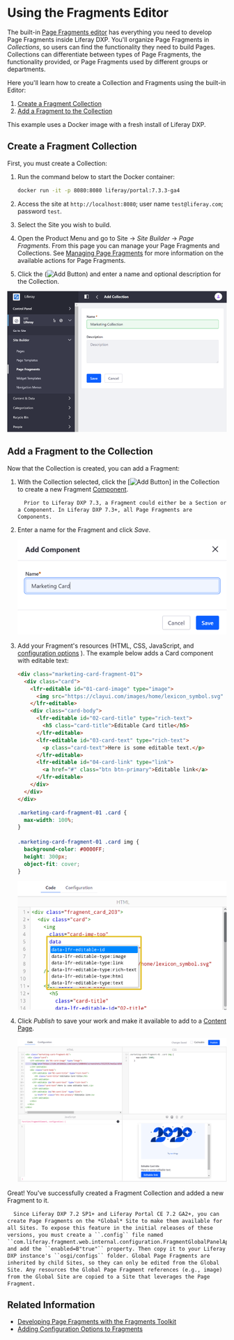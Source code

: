 # Using the Fragments Editor

The built-in [Page Fragments editor](../reference/fragments/page-fragment-editor-interface-reference.md) has everything you need to develop Page Fragments inside Liferay DXP. You'll organize Page Fragments in *Collections*, so users can find the functionality they need to build Pages. Collections can differentiate between types of Page Fragments, the functionality provided, or Page Fragments used by different groups or departments.

Here you'll learn how to create a Collection and Fragments using the built-in Editor:

1. [Create a Fragment Collection](#create-a-fragment-collection)
1. [Add a Fragment to the Collection](#add-a-fragment-to-the-collection)

This example uses a Docker image with a fresh install of Liferay DXP.

## Create a Fragment Collection

First, you must create a Collection:

1. Run the command below to start the Docker container:

    ```bash
    docker run -it -p 8080:8080 liferay/portal:7.3.3-ga4
    ```

1. Access the site at `http://localhost:8080`; user name `test@liferay.com`; password `test`. 
1. Select the Site you wish to build.
1. Open the Product Menu and go to Site &rarr; *Site Builder* &rarr; *Page Fragments*. From this page you can manage your Page Fragments and Collections. See [Managing Page Fragments](../../using-fragments/managing-page-fragments.md) for more information on the available actions for Page Fragments.
1. Click the (![Add Button](../../../images/icon-add-app.png)) and enter a name and optional description for the Collection.

![Collections help you organize Fragments.](./using-the-fragments-editor/images/01.png)

## Add a Fragment to the Collection

Now that the Collection is created, you can add a Fragment:

1. With the Collection selected, click the [![Add Button](../../../images/icon-add.png)] in the Collection to create a new Fragment [Component](../../creating-pages/building-and-managing-content-pages/content-pages-overview.md#basic-components).

    ```note::
      Prior to Liferay DXP 7.3, a Fragment could either be a Section or a Component. In Liferay DXP 7.3+, all Page Fragments are Components.
    ```

1. Enter a name for the Fragment and click *Save*.

    ![Create a new Component for the Fragment.](./using-the-fragments-editor/images/02.png)

1. Add your Fragment's resources (HTML, CSS, JavaScript, and [configuration options](./adding-configuration-options-to-fragments.md) <!-- TODO: Fix link -->). The example below adds a Card component with editable text:

    ```html
    <div class="marketing-card-fragment-01">
      <div class="card">
        <lfr-editable id="01-card-image" type="image">
          <img src="https://clayui.com/images/home/lexicon_symbol.svg" class="card-img-top" alt="Clay UI Logo">
        </lfr-editable>
        <div class="card-body">
          <lfr-editable id="02-card-title" type="rich-text">
            <h5 class="card-title">Editable Card title</h5>
          </lfr-editable>
          <lfr-editable id="03-card-text" type="rich-text">
            <p class="card-text">Here is some editable text.</p>
          </lfr-editable>
          <lfr-editable id="04-card-link" type="link">
            <a href="#" class="btn btn-primary">Editable link</a>
          </lfr-editable>
        </div>
      </div>
    </div>
    ```

    ```css
    .marketing-card-fragment-01 .card {
      max-width: 100%;
    }

    .marketing-card-fragment-01 .card img {
      background-color: #0000FF;
      height: 300px;
      object-fit: cover;
    }
    ```

    ![A live preview is displayed as the code is updated.](./using-the-fragments-editor/images/03.png)

1. Click *Publish* to save your work and make it available to add to a [Content Page](../../creating-pages/understanding-pages/understanding-pages.md#content-pages).

    ![The Fragment can be used on a Content Page.](./using-the-fragments-editor/images/04.png)

Great! You've successfully created a Fragment Collection and added a new Fragment to it.

```note::
  Since Liferay DXP 7.2 SP1+ and Liferay Portal CE 7.2 GA2+, you can create Page Fragments on the *Global* Site to make them available for all Sites. To expose this feature in the initial releases of these versions, you must create a ``.config`` file named ``com.liferay.fragment.web.internal.configuration.FragmentGlobalPanelAppConfiguration.config`` and add the ``enabled=B"true"`` property. Then copy it to your Liferay DXP instance's ``osgi/configs`` folder. Global Page Fragments are inherited by child Sites, so they can only be edited from the Global Site. Any resources the Global Page Fragment references (e.g., image) from the Global Site are copied to a Site that leverages the Page Fragment.
```

## Related Information

* [Developing Page Fragments with the Fragments Toolkit](./using-the-fragments-toolkit.md)
* [Adding Configuration Options to Fragments](./adding-configuration-options-to-fragments.md)
